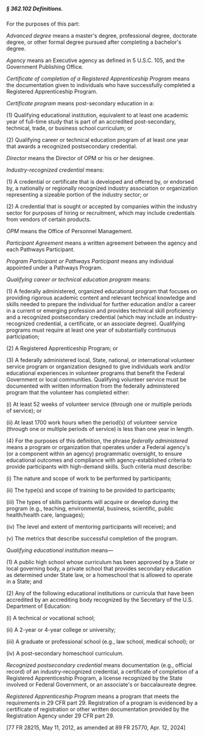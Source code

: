 ##### § 362.102 Definitions. #####

For the purposes of this part:

*Advanced degree* means a master's degree, professional degree, doctorate degree, or other formal degree pursued after completing a bachelor's degree.

*Agency* means an Executive agency as defined in 5 U.S.C. 105, and the Government Publishing Office.

*Certificate of completion of a Registered Apprenticeship Program* means the documentation given to individuals who have successfully completed a Registered Apprenticeship Program.

*Certificate program* means post-secondary education in a:

(1) Qualifying educational institution, equivalent to at least one academic year of full-time study that is part of an accredited post-secondary, technical, trade, or business school curriculum; or

(2) Qualifying career or technical education program of at least one year that awards a recognized postsecondary credential.

*Director* means the Director of OPM or his or her designee.

*Industry-recognized credential* means:

(1) A credential or certificate that is developed and offered by, or endorsed by, a nationally or regionally recognized industry association or organization representing a sizeable portion of the industry sector; or

(2) A credential that is sought or accepted by companies within the industry sector for purposes of hiring or recruitment, which may include credentials from vendors of certain products.

*OPM* means the Office of Personnel Management.

*Participant Agreement* means a written agreement between the agency and each Pathways Participant.

*Program Participant or Pathways Participant* means any individual appointed under a Pathways Program.

*Qualifying career or technical education program* means:

(1) A federally administered, organized educational program that focuses on providing rigorous academic content and relevant technical knowledge and skills needed to prepare the individual for further education and/or a career in a current or emerging profession and provides technical skill proficiency and a recognized postsecondary credential (which may include an industry-recognized credential, a certificate, or an associate degree). Qualifying programs must require at least one year of substantially continuous participation;

(2) A Registered Apprenticeship Program; or

(3) A federally administered local, State, national, or international volunteer service program or organization designed to give individuals work and/or educational experiences in volunteer programs that benefit the Federal Government or local communities. Qualifying volunteer service must be documented with written information from the federally administered program that the volunteer has completed either:

(i) At least 52 weeks of volunteer service (through one or multiple periods of service); or

(ii) At least 1700 work hours when the period(s) of volunteer service (through one or multiple periods of service) is less than one year in length.

(4) For the purposes of this definition, the phrase *federally administered* means a program or organization that operates under a Federal agency's (or a component within an agency) programmatic oversight, to ensure educational outcomes and compliance with agency-established criteria to provide participants with high-demand skills. Such criteria must describe:

(i) The nature and scope of work to be performed by participants;

(ii) The type(s) and scope of training to be provided to participants;

(iii) The types of skills participants will acquire or develop during the program (e.g., teaching, environmental, business, scientific, public health/health care, languages);

(iv) The level and extent of mentoring participants will receive); and

(v) The metrics that describe successful completion of the program.

*Qualifying educational institution* means—

(1) A public high school whose curriculum has been approved by a State or local governing body, a private school that provides secondary education as determined under State law, or a homeschool that is allowed to operate in a State; and

(2) Any of the following educational institutions or curricula that have been accredited by an accrediting body recognized by the Secretary of the U.S. Department of Education:

(i) A technical or vocational school;

(ii) A 2-year or 4-year college or university;

(iii) A graduate or professional school (e.g., law school, medical school); or

(iv) A post-secondary homeschool curriculum.

*Recognized postsecondary credential* means documentation (e.g., official record) of an industry-recognized credential, a certificate of completion of a Registered Apprenticeship Program, a license recognized by the State involved or Federal Government, or an associate's or baccalaureate degree.

*Registered Apprenticeship Program* means a program that meets the requirements in 29 CFR part 29. Registration of a program is evidenced by a certificate of registration or other written documentation provided by the Registration Agency under 29 CFR part 29.

[77 FR 28215, May 11, 2012, as amended at 89 FR 25770, Apr. 12, 2024]